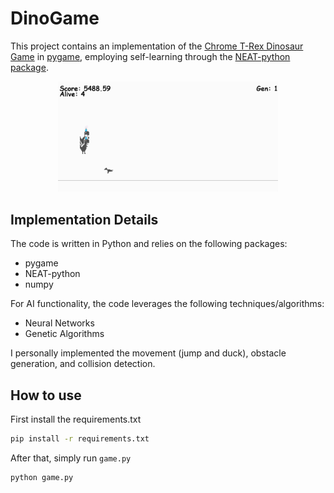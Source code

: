 # DinoGame
This project contains an implementation of the [Chrome T-Rex Dinosaur Game](https://en.wikipedia.org/wiki/Dinosaur_Game) in [pygame](https://www.pygame.org/), employing self-learning through the [NEAT-python package](https://neat-python.readthedocs.io/en/latest/).

<p align="center" width="100%">
    <img src="images/dino-game.gif" alt="Visualisation of the NEAT algorithm collecting data for training" width="70%">
</p>

## Implementation Details
The code is written in Python and relies on the following packages:
* pygame
* NEAT-python
* numpy

For AI functionality, the code leverages the following techniques/algorithms:
* Neural Networks
* Genetic Algorithms

I personally implemented the movement (jump and duck), obstacle generation, and collision detection.

## How to use
First install the requirements.txt
```bash
pip install -r requirements.txt
```

After that, simply run `game.py`
```bash
python game.py
```
